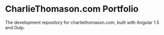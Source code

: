 # CharlieThomason.com Portfolio

The development repository for charliethomason.com, built with Angular 1.5 and Gulp.